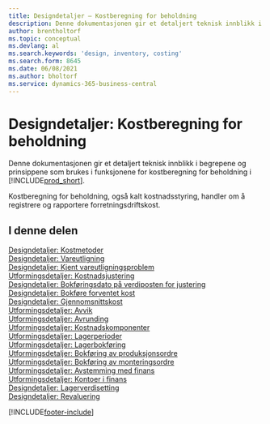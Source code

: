 ```yaml
---
title: Designdetaljer – Kostberegning for beholdning
description: Denne dokumentasjonen gir et detaljert teknisk innblikk i begrepene og prinsippene som brukes i funksjonene for kostberegning for beholdning i Business Central.
author: brentholtorf
ms.topic: conceptual
ms.devlang: al
ms.search.keywords: 'design, inventory, costing'
ms.search.form: 8645
ms.date: 06/08/2021
ms.author: bholtorf
ms.service: dynamics-365-business-central
---
```

# Designdetaljer: Kostberegning for beholdning

Denne dokumentasjonen gir et detaljert teknisk innblikk i begrepene og prinsippene som brukes i funksjonene for kostberegning for beholdning i [!INCLUDE[prod_short](includes/prod_short.md)].  

Kostberegning for beholdning, også kalt kostnadsstyring, handler om å registrere og rapportere forretningsdriftskost.  

## I denne delen

[Designdetaljer: Kostmetoder](design-details-costing-methods.md)  
[Designdetaljer: Vareutligning](design-details-item-application.md)  
[Designdetaljer: Kjent vareutligningsproblem](design-details-inventory-zero-level-open-item-ledger-entries.md)  
[Utformingsdetaljer: Kostnadsjustering](design-details-cost-adjustment.md)  
[Designdetaljer: Bokføringsdato på verdiposten for justering](design-details-inventory-adjustment-value-entry-posting-date.md)  
[Designdetaljer: Bokføre forventet kost](design-details-expected-cost-posting.md)  
[Designdetaljer: Gjennomsnittskost](design-details-average-cost.md)  
[Utformingsdetaljer: Avvik](design-details-variance.md)  
[Utformingsdetaljer: Avrunding](design-details-rounding.md)  
[Utformingsdetaljer: Kostnadskomponenter](design-details-cost-components.md)  
[Utformingsdetaljer: Lagerperioder](design-details-inventory-periods.md)  
[Utformingsdetaljer: Lagerbokføring](design-details-inventory-posting.md)  
[Utformingsdetaljer: Bokføring av produksjonsordre](design-details-production-order-posting.md)  
[Utformingsdetaljer: Bokføring av monteringsordre](design-details-assembly-order-posting.md)  
[Utformingsdetaljer: Avstemming med finans](design-details-reconciliation-with-the-general-ledger.md)  
[Utformingsdetaljer: Kontoer i finans](design-details-accounts-in-the-general-ledger.md)  
[Designdetaljer: Lagerverdisetting](design-details-inventory-valuation.md)  
[Designdetaljer: Revaluering](design-details-revaluation.md)


[!INCLUDE[footer-include](includes/footer-banner.md)]
